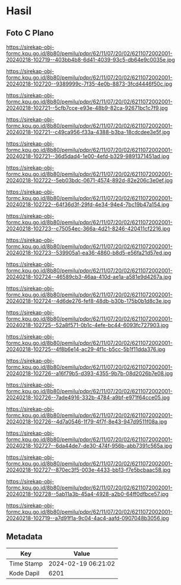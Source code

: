 # Hasil

## Foto C Plano

https://sirekap-obj-formc.kpu.go.id/8b80/pemilu/pdpr/62/11/07/20/02/6211072002001-20240218-102719--403bb4b8-6d41-4039-93c5-db64e9c0035e.jpg

https://sirekap-obj-formc.kpu.go.id/8b80/pemilu/pdpr/62/11/07/20/02/6211072002001-20240218-102720--9389999c-7f35-4e0b-8873-3fcd4446f50c.jpg

https://sirekap-obj-formc.kpu.go.id/8b80/pemilu/pdpr/62/11/07/20/02/6211072002001-20240218-102721--5cfb7cce-e93e-48b9-82ca-92671bc1c7f9.jpg

https://sirekap-obj-formc.kpu.go.id/8b80/pemilu/pdpr/62/11/07/20/02/6211072002001-20240218-102721--c49ca956-f33a-4388-b3ba-18cdcdee3e5f.jpg

https://sirekap-obj-formc.kpu.go.id/8b80/pemilu/pdpr/62/11/07/20/02/6211072002001-20240218-102721--36d5dad4-1e00-4efd-b329-9891371451ad.jpg

https://sirekap-obj-formc.kpu.go.id/8b80/pemilu/pdpr/62/11/07/20/02/6211072002001-20240218-102722--5eb03bdc-0671-4574-892d-82e206c3e0ef.jpg

https://sirekap-obj-formc.kpu.go.id/8b80/pemilu/pdpr/62/11/07/20/02/6211072002001-20240218-102722--64f36d3f-29fd-4e34-94e4-7bc19b47a154.jpg

https://sirekap-obj-formc.kpu.go.id/8b80/pemilu/pdpr/62/11/07/20/02/6211072002001-20240218-102723--c75054ec-366a-4d21-8246-420411cf2216.jpg

https://sirekap-obj-formc.kpu.go.id/8b80/pemilu/pdpr/62/11/07/20/02/6211072002001-20240218-102723--539905a1-ea36-4860-b8d5-e56fa21d57ed.jpg

https://sirekap-obj-formc.kpu.go.id/8b80/pemilu/pdpr/62/11/07/20/02/6211072002001-20240218-102724--46589cb3-46aa-410d-ae1a-a581e9d4267a.jpg

https://sirekap-obj-formc.kpu.go.id/8b80/pemilu/pdpr/62/11/07/20/02/6211072002001-20240218-102724--4d6de276-fef8-48db-b30b-175b0b1d8c3e.jpg

https://sirekap-obj-formc.kpu.go.id/8b80/pemilu/pdpr/62/11/07/20/02/6211072002001-20240218-102725--52a8f571-0b1c-4efe-bc44-6093fc727903.jpg

https://sirekap-obj-formc.kpu.go.id/8b80/pemilu/pdpr/62/11/07/20/02/6211072002001-20240218-102725--4f8b6e14-ac29-4f1c-b5cc-5b1f11dda376.jpg

https://sirekap-obj-formc.kpu.go.id/8b80/pemilu/pdpr/62/11/07/20/02/6211072002001-20240218-102726--a16f79b5-d393-4355-9b7b-08d2026b7e08.jpg

https://sirekap-obj-formc.kpu.go.id/8b80/pemilu/pdpr/62/11/07/20/02/6211072002001-20240218-102726--7ade4916-332b-4784-a9bf-e971f64cce05.jpg

https://sirekap-obj-formc.kpu.go.id/8b80/pemilu/pdpr/62/11/07/20/02/6211072002001-20240218-102726--4d7a0546-1f79-4f7f-8e43-947d9511f08a.jpg

https://sirekap-obj-formc.kpu.go.id/8b80/pemilu/pdpr/62/11/07/20/02/6211072002001-20240218-102727--6da44de7-de30-474f-956b-abb7391c565a.jpg

https://sirekap-obj-formc.kpu.go.id/8b80/pemilu/pdpr/62/11/07/20/02/6211072002001-20240218-102727--870ec3f5-003e-4433-bb13-f7e5bcbaac58.jpg

https://sirekap-obj-formc.kpu.go.id/8b80/pemilu/pdpr/62/11/07/20/02/6211072002001-20240218-102728--5ab11a3b-45a4-4928-a2b0-64ff0dfbce57.jpg

https://sirekap-obj-formc.kpu.go.id/8b80/pemilu/pdpr/62/11/07/20/02/6211072002001-20240218-102719--a7d91f1a-9c04-4ac4-aafd-0907048b3056.jpg


## Metadata

| Key        | Value               |
| ---------- | ------------------- |
| Time Stamp | 2024-02-19 06:21:02 |
| Kode Dapil | 6201                |



